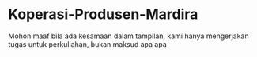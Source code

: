 # Koperasi-Produsen-Mardira
Mohon maaf bila ada kesamaan dalam tampilan, kami hanya mengerjakan tugas untuk perkuliahan, bukan maksud apa apa
